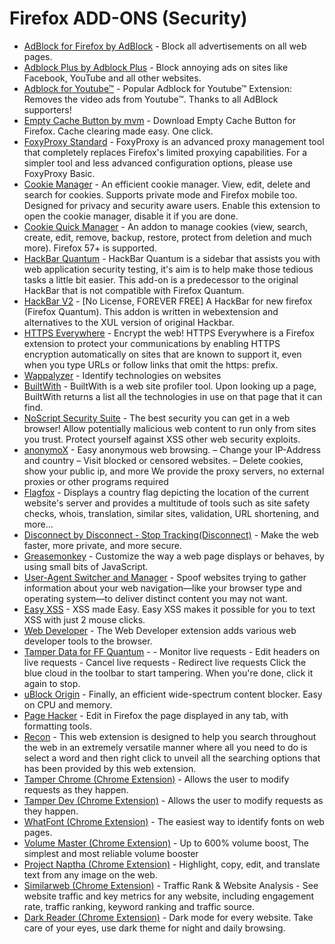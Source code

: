 # Firefox ADD-ONS (Security)

* [AdBlock for Firefox by AdBlock](https://addons.mozilla.org/en-US/firefox/addon/adblock-for-firefox) - Block all advertisements on all web pages.
* [Adblock Plus by Adblock Plus](https://addons.mozilla.org/en-US/firefox/addon/adblock-plus) - Block annoying ads on sites like Facebook, YouTube and all other websites.
* [Adblock for Youtube™](https://addons.mozilla.org/en-US/firefox/addon/adblock-for-youtube-tm/) - Popular Adblock for Youtube™ Extension: Removes the video ads from Youtube™. Thanks to all AdBlock supporters!
* [Empty Cache Button by mvm](https://addons.mozilla.org/en-US/firefox/addon/empty-cache-button) - Download Empty Cache Button for Firefox. Cache clearing made easy. One click.
* [FoxyProxy Standard](https://addons.mozilla.org/en-US/firefox/addon/foxyproxy-standard/) - FoxyProxy is an advanced proxy management tool that completely replaces Firefox's limited proxying capabilities. For a simpler tool and less advanced configuration options, please use FoxyProxy Basic.
* [Cookie Manager](https://addons.mozilla.org/en-US/firefox/addon/a-cookie-manager/) - An efficient cookie manager. View, edit, delete and search for cookies. Supports private mode and Firefox mobile too. Designed for privacy and security aware users. Enable this extension to open the cookie manager, disable it if you are done.
* [Cookie Quick Manager](https://addons.mozilla.org/en-US/firefox/addon/cookie-quick-manager/) - An addon to manage cookies (view, search, create, edit, remove, backup, restore, protect from deletion and much more). Firefox 57+ is supported.
* [HackBar Quantum](https://addons.mozilla.org/en-US/firefox/addon/hackbar-quantum/?src=recommended) - HackBar Quantum is a sidebar that assists you with web application security testing, it's aim is to help make those tedious tasks a little bit easier. This add-on is a predecessor to the original HackBar that is not compatible with Firefox Quantum.
* [HackBar V2](https://addons.mozilla.org/en-US/firefox/addon/hackbar-free/) - [No License, FOREVER FREE] A HackBar for new firefox (Firefox Quantum). This addon is written in webextension and alternatives to the XUL version of original Hackbar.
* [HTTPS Everywhere](https://addons.mozilla.org/en-US/firefox/addon/https-everywhere/) - Encrypt the web! HTTPS Everywhere is a Firefox extension to protect your communications by enabling HTTPS encryption automatically on sites that are known to support it, even when you type URLs or follow links that omit the https: prefix.
* [Wappalyzer](https://addons.mozilla.org/en-US/firefox/addon/wappalyzer/) - Identify technologies on websites
* [BuiltWith](https://addons.mozilla.org/en-US/firefox/addon/builtwith/) - BuiltWith is a web site profiler tool. Upon looking up a page, BuiltWith returns a list all the technologies in use on that page that it can find.
* [NoScript Security Suite](https://addons.mozilla.org/en-US/firefox/addon/noscript/) - The best security you can get in a web browser! Allow potentially malicious web content to run only from sites you trust. Protect yourself against XSS other web security exploits.
* [anonymoX](https://addons.mozilla.org/en-US/firefox/addon/anonymox/) - Easy anonymous web browsing. – Change your IP-Address and country – Visit blocked or censored websites. – Delete cookies, show your public ip, and more We provide the proxy servers, no external proxies or other programs required
* [Flagfox](https://addons.mozilla.org/en-US/firefox/addon/flagfox/) - Displays a country flag depicting the location of the current website's server and provides a multitude of tools such as site safety checks, whois, translation, similar sites, validation, URL shortening, and more...
* [Disconnect by Disconnect - Stop Tracking(Disconnect)](https://addons.mozilla.org/en-US/firefox/addon/disconnect/) - Make the web faster, more private, and more secure.
* [Greasemonkey](https://addons.mozilla.org/en-US/firefox/addon/greasemonkey/) - Customize the way a web page displays or behaves, by using small bits of JavaScript.
* [User-Agent Switcher and Manager](https://addons.mozilla.org/en-US/firefox/addon/user-agent-string-switcher/) - Spoof websites trying to gather information about your web navigation—like your browser type and operating system—to deliver distinct content you may not want.
* [Easy XSS](https://addons.mozilla.org/en-US/firefox/addon/easy-xss/) - XSS made Easy. Easy XSS makes it possible for you to text XSS with just 2 mouse clicks.
* [Web Developer](https://addons.mozilla.org/en-US/firefox/addon/web-developer/?src=search) - The Web Developer extension adds various web developer tools to the browser.
* [Tamper Data for FF Quantum](https://addons.mozilla.org/en-US/firefox/addon/tamper-data-for-ff-quantum/) - - Monitor live requests - Edit headers on live requests - Cancel live requests - Redirect live requests Click the blue cloud in the toolbar to start tampering. When you're done, click it again to stop.
* [uBlock Origin](https://addons.mozilla.org/en-US/firefox/addon/ublock-origin/) - Finally, an efficient wide-spectrum content blocker. Easy on CPU and memory.
* [Page Hacker](https://addons.mozilla.org/en-US/firefox/addon/page-hacker/) - Edit in Firefox the page displayed in any tab, with formatting tools.
* [Recon](https://addons.mozilla.org/en-US/firefox/addon/recon/) - This web extension is designed to help you search throughout the web in an extremely versatile manner where all you need to do is select a word and then right click to unveil all the searching options that has been provided by this web extension.
* [Tamper Chrome (Chrome Extension)](https://chrome.google.com/webstore/detail/tamper-chrome-extension/hifhgpdkfodlpnlmlnmhchnkepplebkb?hl=en) - Allows the user to modify requests as they happen.
* [Tamper Dev (Chrome Extension)](https://chrome.google.com/webstore/detail/tamper-dev/mdemppnhjflbejfbnlddahjbpdbeejnn) - Allows the user to modify requests as they happen.
* [WhatFont (Chrome Extension)](https://chrome.google.com/webstore/detail/whatfont/jabopobgcpjmedljpbcaablpmlmfcogm?hl=en) - The easiest way to identify fonts on web pages.
* [Volume Master (Chrome Extension)](https://chrome.google.com/webstore/detail/volume-master/jghecgabfgfdldnmbfkhmffcabddioke?hl=en) - Up to 600% volume boost, The simplest and most reliable volume booster
* [Project Naptha (Chrome Extension)](https://chrome.google.com/webstore/detail/project-naptha/molncoemjfmpgdkbdlbjmhlcgniigdnf) - Highlight, copy, edit, and translate text from any image on the web.
* [Similarweb (Chrome Extension)](https://chrome.google.com/webstore/detail/similarweb-traffic-rank-w/hoklmmgfnpapgjgcpechhaamimifchmp?hl=en) - Traffic Rank & Website Analysis - See website traffic and key metrics for any website, including engagement rate, traffic ranking, keyword ranking and traffic source.
* [Dark Reader (Chrome Extension)](https://chrome.google.com/webstore/detail/dark-reader/eimadpbcbfnmbkopoojfekhnkhdbieeh?hl=en) - Dark mode for every website. Take care of your eyes, use dark theme for night and daily browsing.

